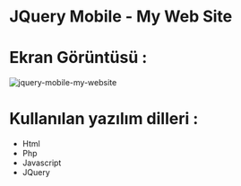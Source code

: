 # JQuery Mobile - My Web Site

# Ekran Görüntüsü :

![jquery-mobile-my-website](https://cloud.githubusercontent.com/assets/15425071/16633912/1b71380e-43d4-11e6-9e78-711a57f4477a.jpeg)

# Kullanılan yazılım dilleri :

* Html
* Php
* Javascript
* JQuery
